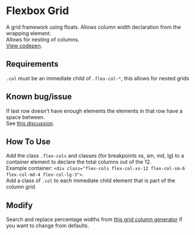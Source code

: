 # Flexbox Grid
A grid framework using floats. Allows column width declaration from the wrapping element.
<br />Allows for nesting of columns.
<br />[View codepen](http://codepen.io/JiveDig/pen/bEvpBv).

## Requirements
`.col` must be an immediate child of `.flex-col-*`, this allows for nested grids

## Known bug/issue 
If last row doesn't have enough elements the elements in that row have a space between.
<br />See [this discussion](http://stackoverflow.com/questions/18744164/flex-box-align-last-row-to-grid).

## How To Use
Add the class `.flex-cols` and classes (for breakpoints xs, sm, md, lg) to a container element to declare the total columns out of the 12.
<br />Example container: `<div class="flex-cols flex-col-xs-12 flex-col-sm-6 flex-col-md-4 flex-col-lg-3">`.
<br />Add a class of `.col` to each immediate child element that is part of the column grid.

## Modify
Search and replace percentage widths from [this grid column generator](http://thestizmedia.com/grid-column-generator/) if you want to change from defaults.
